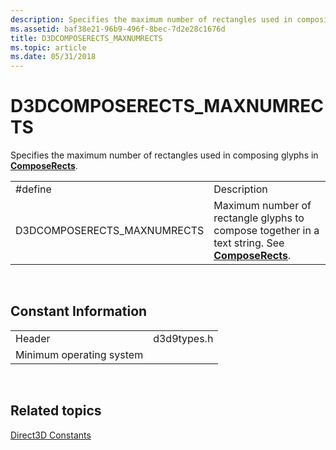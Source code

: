 ```yaml
---
description: Specifies the maximum number of rectangles used in composing glyphs in ComposeRects.
ms.assetid: baf38e21-96b9-496f-8bec-7d2e28c1676d
title: D3DCOMPOSERECTS_MAXNUMRECTS
ms.topic: article
ms.date: 05/31/2018
---
```


# D3DCOMPOSERECTS\_MAXNUMRECTS

Specifies the maximum number of rectangles used in composing glyphs in [**ComposeRects**](/windows/desktop/api/d3d9/nf-d3d9-idirect3ddevice9ex-composerects).



|                              |                                                                                                                                      |
|------------------------------|--------------------------------------------------------------------------------------------------------------------------------------|
| \#define                     | Description                                                                                                                          |
| D3DCOMPOSERECTS\_MAXNUMRECTS | Maximum number of rectangle glyphs to compose together in a text string. See [**ComposeRects**](/windows/desktop/api/d3d9/nf-d3d9-idirect3ddevice9ex-composerects). |



 

## Constant Information



|                          |             |
|--------------------------|-------------|
| Header                   | d3d9types.h |
| Minimum operating system |             |



 

## Related topics

<dl> <dt>

[Direct3D Constants](dx9-graphics-reference-d3d-constants.md)
</dt> </dl>

 

 



